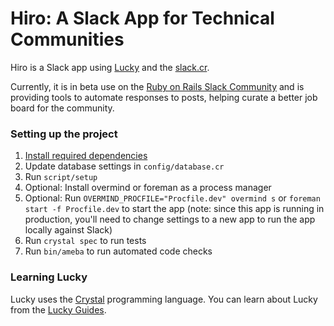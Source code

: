 # Hiro: A Slack App for Technical Communities

Hiro is a Slack app using [Lucky](https://luckyframework.org) and the [slack.cr](https://github.com/the-business-factory/slack.cr).

Currently, it is in beta use on the [Ruby on Rails Slack Community](https://www.rubyonrails.link/) and is providing tools to automate responses to posts, helping curate a better job board for the community.

### Setting up the project

1. [Install required dependencies](https://luckyframework.org/guides/getting-started/installing#install-required-dependencies)
1. Update database settings in `config/database.cr`
1. Run `script/setup`
1. Optional: Install overmind or foreman as a process manager
1. Optional: Run `OVERMIND_PROCFILE="Procfile.dev" overmind s` or `foreman start -f Procfile.dev` to start the app (note: since this app is running in production, you'll need to change settings to a new app to run the app locally against Slack)
1. Run `crystal spec` to run tests
1. Run `bin/ameba` to run automated code checks

### Learning Lucky

Lucky uses the [Crystal](https://crystal-lang.org) programming language. You can learn about Lucky from the [Lucky Guides](https://luckyframework.org/guides/getting-started/why-lucky).
